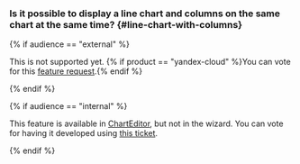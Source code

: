 ### Is it possible to display a line chart and columns on the same chart at the same time? {#line-chart-with-columns}

{% if audience == "external" %}

This is not supported yet. {% if product == "yandex-cloud" %}You can vote for this [feature request](https://cloud.yandex.ru/features/878).{% endif %}

{% endif %} 

{% if audience == "internal" %}

This feature is available in [ChartEditor](https://charts.yandex-team.ru/editor), but not in the wizard. You can vote for having it developed using [this ticket](https://st.yandex-team.ru/DLFR-64).

{% endif %}
